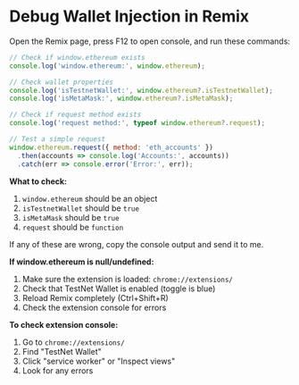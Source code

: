# Debug Wallet Injection in Remix

Open the Remix page, press F12 to open console, and run these commands:

```javascript
// Check if window.ethereum exists
console.log('window.ethereum:', window.ethereum);

// Check wallet properties
console.log('isTestnetWallet:', window.ethereum?.isTestnetWallet);
console.log('isMetaMask:', window.ethereum?.isMetaMask);

// Check if request method exists
console.log('request method:', typeof window.ethereum?.request);

// Test a simple request
window.ethereum.request({ method: 'eth_accounts' })
  .then(accounts => console.log('Accounts:', accounts))
  .catch(err => console.error('Error:', err));
```

**What to check:**
1. `window.ethereum` should be an object
2. `isTestnetWallet` should be `true`
3. `isMetaMask` should be `true`
4. `request` should be `function`

If any of these are wrong, copy the console output and send it to me.

**If window.ethereum is null/undefined:**
1. Make sure the extension is loaded: `chrome://extensions/`
2. Check that TestNet Wallet is enabled (toggle is blue)
3. Reload Remix completely (Ctrl+Shift+R)
4. Check the extension console for errors

**To check extension console:**
1. Go to `chrome://extensions/`
2. Find "TestNet Wallet"
3. Click "service worker" or "Inspect views"
4. Look for any errors
